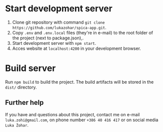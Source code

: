 # Start development server
1. Clone git repository with command `git clone https://github.com/lukazohar/spica-app.git`.
2. Copy `.env` and `.env.local` files (they're in e-mail) to the root folder of the project (next to package.json),.
3. Start development server with `npm start`.
4. Acces website at `localhost:4200` in your development browser.

# Build server
Run `npm build` to build the project. The build artifacts will be stored in the `dist/` directory.

## Further help
If you have and questions about this project, contact me on e-mail `luka.zohi@gmail.com`, on phone number `+386 40 416 417` or on social media `Luka Žohar`.